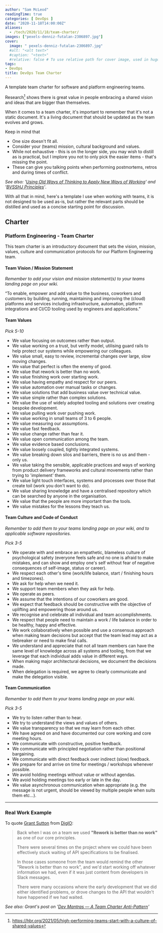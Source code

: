 ```yaml
---
author: "Sam McLeod"
readingTime: true
categories: [ DevOps ]
date: "2020-11-18T14:00:00Z"
aliases:
  - /tech/2020/11/18/team-charter/
images: ["pexels-denniz-futalan-2306897.jpg"]
cover:
  image: " pexels-denniz-futalan-2306897.jpg"
  #alt: "<alt text>"
  #caption: "<text>"
  #relative: false # To use relative path for cover image, used in hugo Page-bundles
tags:
- DevOps
title: DevOps Team Charter
---
```


A template team charter for software and platform engineering teams.

Research[^1] shows there is great value in people embracing a shared vision and ideas that are bigger than themselves.

When it comes to a team charter, it's important to remember that it's not a static document. It's a living document that should be updated as the team evolves and grows.

Keep in mind that

- One size doesn't fit all.
- Consider your (teams) mission, cultural background and values.
- While not exhaustive - this is on the longer side, you may wish to distill as is practical, but I implore you not to only pick the easier items - that's missing the point.
- These can give you talking points when performing postmortems, retros and during times of conflict.

_See also: '[Using Old Ways of Thinking to Apply New Ways of Working](https://itrevolution.com/antipattern-1-2-using-old-ways-of-thinking-to-apply-new-ways-of-working/)' and '[BVSSHJ Principles](https://itrevolution.com/bvssh-principles/)'_.

With all that in mind, here's a template I use when working with teams, it is not designed to be used as-is, but rather the relevant parts should be distilled and used as a concise starting point for discussion.

## Charter

### Platform Engineering - Team Charter

This team charter is an introductory document that sets the vision, mission, values, culture and communication protocols for our Platform Engineering team.

#### Team Vision / Mission Statement

_Remember to add your vision and mission statement(s) to your teams landing page on your wiki._

“To enable, empower and add value to the business, coworkers and customers by building, running, maintaining and improving the (cloud) platforms and services including infrastructure, automation, platform integrations and CI/CD tooling used by engineers and applications.”

#### Team Values

_Pick 5-10_

- We value focusing on outcomes rather than output.
- We value working on a trust, but verify model, utilising guard rails to help protect our systems while empowering our colleagues.
- We value small, easy to review, incremental changes over large, slow moving changes.
- We value that perfect is often the enemy of good.
- We value that rework is better than no work.
- We value finishing work over starting work.
- We value having empathy and respect for our peers.
- We value automation over manual tasks or changes.
- We value solutions that add business value over technical value.
- We value simple rather than complex solutions.
- We value the use of widely adopted tooling and solutions over creating bespoke development.
- We value pulling work over pushing work.
- We value working in small teams of 3 to 6 people.
- We value measuring our assumptions.
- We value fast feedback.
- We value change rather than fear it.
- We value open communication among the team.
- We value evidence based conclusions.
- We value loosely coupled, tightly integrated systems.
- We value breaking down silos and barriers, there is no us and them - only us.
- We value taking the sensible, applicable practices and ways of working from product delivery frameworks and cultural movements rather than trying to 'implement' them.
- We value light touch interfaces, systems and processes over those that create toil (work you don't want to do).
- We value sharing knowledge and have a centralised repository which can be searched by anyone in the organisation.
- We value that the people are more important than the tools.
- We value mistakes for the lessons they teach us.

#### Team Culture and Code of Conduct

_Remember to add them to your teams landing page on your wiki, and to applicable software repositories._

_Pick 3-5_

- We operate with and embrace an empathetic, blameless culture of psychological safety (everyone feels safe and no one is afraid to make mistakes, and can show and employ one's self without fear of negative consequences of self-image, status or career).
- We respect each other's time (work/life balance, start / finishing hours and timezones).
- We ask for help when we need it.
- We support team members when they ask for help.
- We operate as peers.
- We assume that the intentions of our coworkers are good.
- We expect that feedback should be constructive with the objective of uplifting and empowering those around us.
- We recognise and celebrate all individual and team accomplishments.
- We respect that people need to maintain a work / life balance in order to be healthy, happy and effective.
- We work collaboratively when possible and use a consensus approach when making team decisions but accept that the team lead may act as a tiebreaker or need to make final calls.
- We understand and appreciate that not all team members can have the same level of knowledge across all systems and tooling, from that we leverage that each individual adds value in different ways.
- When making major architectural decisions, we document the decisions made.
- When delegation is required, we agree to clearly communicate and make the delegation visible.

#### Team Communication

_Remember to add them to your teams landing page on your wiki._

_Pick 3-5_

- We try to listen rather than to hear.
- We try to understand the views and values of others.
- We value transparency so that we may learn from each other.
- We have agreed on and have documented our core working and core meeting hours.
- We communicate with constructive, positive feedback.
- We communicate with principled negotiation rather than positional bargaining.
- We communicate with direct feedback over indirect (slow) feedback.
- We prepare for and arrive on time for meetings / workshops whenever possible.
- We avoid holding meetings without value or without agendas.
- We avoid holding meetings too early or late in the day.
- We value asynchronous communication when appropriate (e.g. the message is not urgent, should be viewed by multiple people when suits them etc…).

---

### Real Work Example

To quote [Grant Sutton](https://www.linkedin.com/in/grant-d-sutton/?originalSubdomain=au) from [DigIO](https://digio.com.au):

> Back when I was on a team we used **"Rework is better than no work"** as one of our core principles.
>
> There were several times on the project where we could have been effectively stuck waiting of API specifications to be finalised.
>
> In those cases someone from the team would remind the other "Rework is better than no work", and we'd start working off whatever information we had, even if it was just content from developers in Slack messages.
>
> There were many occasions where the early development that we did either identified problems, or drove changes to the API that wouldn't have happened if we had waited.

_See also: Grant's post on '[Dev Mantras — A Team Charter Anti-Pattern](https://medium.com/digio-australia/dev-mantras-a-team-charter-anti-pattern-7a2b6f8369fa)'_

[^1]: <https://hbr.org/2021/05/high-performing-teams-start-with-a-culture-of-shared-values>
